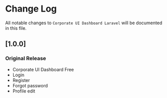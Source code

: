 # Change Log

All notable changes to `Corporate UI Dashboard Laravel` will be documented in this file.

## [1.0.0]

### Original Release

-   Corporate UI Dashboard Free
-   Login
-   Register
-   Forgot password
-   Profile edit
